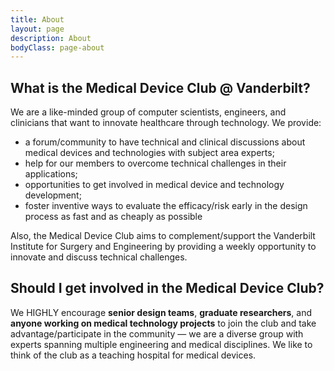 ```yaml
---
title: About
layout: page
description: About
bodyClass: page-about
---
```

## What is the Medical Device Club @ Vanderbilt?

We are a like-minded group of computer scientists, engineers, and clinicians that 
want to innovate healthcare through technology. We provide:

- a forum/community to have technical and clinical discussions about medical devices and technologies with subject area experts;
- help for our members to overcome technical challenges in their applications;
- opportunities to get involved in medical device and technology development;
- foster inventive ways to evaluate the efficacy/risk early in the design process as fast and as cheaply as possible

Also, the Medical Device Club aims to complement/support the Vanderbilt Institute 
for Surgery and Engineering by providing a weekly opportunity to innovate and discuss technical challenges.

## Should I get involved in the Medical Device Club?

We HIGHLY encourage __senior design teams__, __graduate researchers__, and __anyone working on medical technology projects__
to join the club and take advantage/participate in the community — we are a diverse 
group with experts spanning multiple engineering and medical disciplines. 
We like to think of the club as a teaching hospital for medical devices.